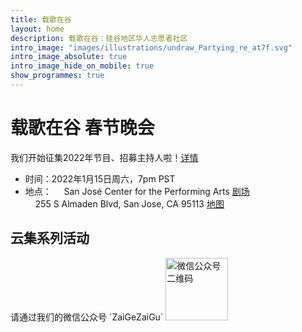 ```yaml
---
title: 载歌在谷
layout: home
description: 载歌在谷：硅谷地区华人志愿者社区
intro_image: "images/illustrations/undraw_Partying_re_at7f.svg"
intro_image_absolute: true
intro_image_hide_on_mobile: true
show_programmes: true
---
```


# 载歌在谷 春节晚会
我们开始征集2022年节目、招募主持人啦！[<u>详情</u>](/gala/)<br>
* 时间：2022年1月15日周六，7pm PST<br>
* 地点：
&nbsp;&nbsp;&nbsp; San José Center for the Performing Arts [<u>剧场</u>](https://sanjosetheaters.org/theaters/center-for-performing-arts/)<br>
&nbsp;&nbsp;&nbsp; 255 S Almaden Blvd, San Jose, CA 95113 [<u>地图</u>](https://goo.gl/maps/niXAKJ49jv6L1TtC6)<br>

<h2>云集系列活动</h2>
请通过我们的微信公众号 `ZaiGeZaiGu`

<img alt="微信公众号二维码" src="https://tva1.sinaimg.cn/large/008i3skNgy1gt7pmhz306j3046046jrh.jpg" height=100 />
